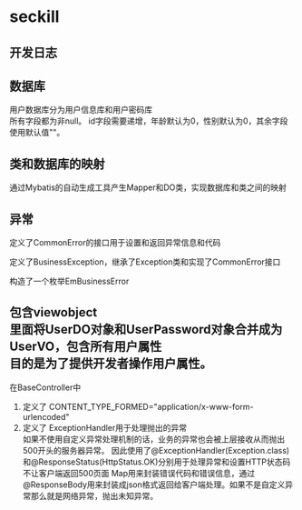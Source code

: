 # seckill
## 开发日志

## 数据库  
用户数据库分为用户信息库和用户密码库  
所有字段都为非null。 id字段需要递增，年龄默认为0，性别默认为0，其余字段使用默认值""。  

## 类和数据库的映射  
通过Mybatis的自动生成工具产生Mapper和DO类，实现数据库和类之间的映射
## 异常  
定义了CommonError的接口用于设置和返回异常信息和代码  

定义了BusinessException，继承了Exception类和实现了CommonError接口

构造了一个枚举EmBusinessError


 
包含viewobject  
里面将UserDO对象和UserPassword对象合并成为UserVO，包含所有用户属性  
目的是为了提供开发者操作用户属性。
----------------------------------
在BaseController中  
1. 定义了 CONTENT_TYPE_FORMED="application/x-www-form-urlencoded"
2. 定义了 ExceptionHandler用于处理抛出的异常  
如果不使用自定义异常处理机制的话，业务的异常也会被上层接收从而抛出500开头的服务器异常。
因此使用了@ExceptionHandler(Exception.class)和@ResponseStatus(HttpStatus.OK)分别用于处理异常和设置HTTP状态码不让客户端返回500页面
Map用来封装错误代码和错误信息，通过@ResponseBody用来封装成json格式返回给客户端处理。如果不是自定义异常那么就是网络异常，抛出未知异常。
